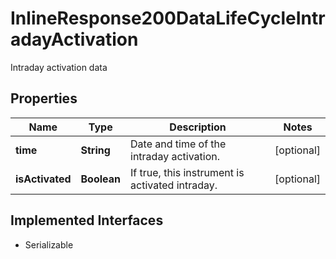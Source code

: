 

# InlineResponse200DataLifeCycleIntradayActivation

Intraday activation data

## Properties

Name | Type | Description | Notes
------------ | ------------- | ------------- | -------------
**time** | **String** | Date and time of the intraday activation. |  [optional]
**isActivated** | **Boolean** | If true, this instrument is activated intraday. |  [optional]


## Implemented Interfaces

* Serializable


